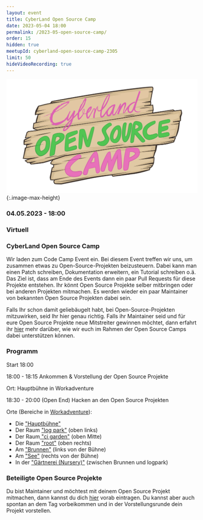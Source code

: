 ```yaml
---
layout: event
title: CyberLand Open Source Camp 
date: 2023-05-04 18:00
permalink: /2023-05-open-source-camp/
order: 15
hidden: true
meetupId: cyberland-open-source-camp-2305
limit: 50
hideVideoRecording: true
---
```


![Logo](/assets/logo/camp-logo.png){:.image-max-height}

### <i class="fas fa-lg fa-calendar"></i> 04.05.2023 - 18:00

### <i class="fas fa-lg fa-globe"></i> Virtuell

### <i class="fas fa-lg fa-tv"></i> CyberLand Open Source Camp

Wir laden zum Code Camp Event ein. Bei diesem Event treffen wir uns, um zusammen etwas zu Open-Source-Projekten beizusteuern. Dabei kann man einen Patch schreiben, Dokumentation erweitern, ein Tutorial schreiben o.ä.
Das Ziel ist, dass am Ende des Events dann ein paar Pull Requests für diese Projekte entstehen. Ihr könnt Open Source Projekte selber mitbringen oder bei 
anderen Projekten mitmachen. Es werden wieder ein paar Maintainer von bekannten Open Source Projekten dabei sein.

Falls Ihr schon damit geliebäugelt habt, bei Open-Source-Projekten mitzuwirken, seid Ihr hier genau richtig. Falls ihr Maintainer seid und für eure Open 
Source Projekte neue Mitstreiter gewinnen möchtet, dann erfahrt ihr [hier](/open-source-camp-issues/) mehr darüber, wie wir euch im Rahmen der Open Source 
Camps dabei unterstützen können.

### Programm


Start 18:00

18:00 - 18:15 Ankommen & Vorstellung der Open Source Projekte

Ort: Hauptbühne in Workadventure

18:30 - 20:00 (Open End) Hacken an den Open Source Projekten

Orte (Bereiche in [Workadventure](https://world.ijug.eu/)):
* Die ["Hauptbühne"](https://chat.frech.info/cyberlandstage)
* Der Raum ["log park"](https://chat.frech.info/cyberlandlogpark) (oben links)
* Der Raum[ "ci garden"](https://chat.frech.info/cyberlandcigarden) (oben Mitte)
* Der Raum ["root"](https://chat.frech.info/cyberlandroot) (oben rechts)
* Am ["Brunnen"](https://chat.frech.info/cyberlandbrunnen) (links von der Bühne)
* Am ["See"](https://chat.frech.info/cyberlandsee) (rechts von der Bühne)
* In der ["Gärtnerei (Nursery)"](https://chat.frech.info/cyberlandnursery) (zwischen Brunnen und logpark)


### Beteiligte Open Source Projekte

Du bist Maintainer und möchtest mit deinem Open Source Projekt mitmachen, dann kannst du dich [hier](https://cloud.ijug.eu/index.php/s/XMDsmrQjnoN9MEA) vorab eintragen.
Du kannst aber auch spontan an dem Tag vorbeikommen und in der Vorstellungsrunde dein Projekt vorstellen.



